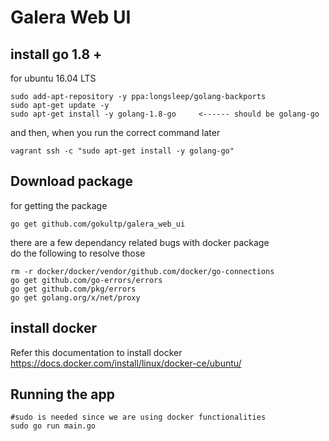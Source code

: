 # Galera Web UI

##  install go 1.8 +

for ubuntu 16.04 LTS
```
sudo add-apt-repository -y ppa:longsleep/golang-backports
sudo apt-get update -y
sudo apt-get install -y golang-1.8-go     <------ should be golang-go
```
and then, when you run the correct command later
```
vagrant ssh -c "sudo apt-get install -y golang-go"
```



## Download package
for getting the package
```
go get github.com/gokultp/galera_web_ui
```

there are a few dependancy related bugs with docker package  
do the following to resolve those  

```
rm -r docker/docker/vendor/github.com/docker/go-connections
go get github.com/go-errors/errors
go get github.com/pkg/errors
go get golang.org/x/net/proxy
```


## install docker 

Refer this documentation to install docker  
https://docs.docker.com/install/linux/docker-ce/ubuntu/


## Running the app

```
#sudo is needed since we are using docker functionalities
sudo go run main.go
```